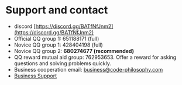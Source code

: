 # Support and contact
- discord [https://discord.gg/BATfNfJnm2](https://discord.gg/BATfNfJnm2)
- Official QQ group 1: 651188171 (full)
- Novice QQ group 1: 428404198 (full)
- Novice QQ group 2: **680274677 (recommended)**
- QQ reward mutual aid group: 762953653. Offer a reward for asking questions and solving problems quickly.
- Business cooperation email: business@code-philosophy.com
- [Business Support](../other/business.md)